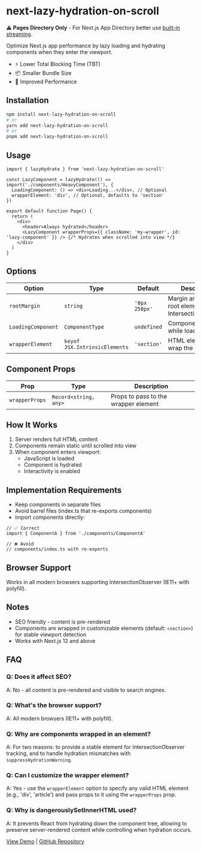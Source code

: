 # next-lazy-hydration-on-scroll

⚠️ **Pages Directory Only** - For Next.js App Directory better use [built-in streaming](https://nextjs.org/learn/dashboard-app/streaming).

Optimize Next.js app performance by lazy loading and hydrating components when they enter the viewport.

- ⚡️ Lower Total Blocking Time (TBT)
- 📦 Smaller Bundle Size
- 🚀 Improved Performance

## Installation

```bash
npm install next-lazy-hydration-on-scroll
# or
yarn add next-lazy-hydration-on-scroll
# or
pnpm add next-lazy-hydration-on-scroll
```

## Usage

```tsx
import { lazyHydrate } from 'next-lazy-hydration-on-scroll'

const LazyComponent = lazyHydrate(() => import('./components/HeavyComponent'), {
  LoadingComponent: () => <div>Loading...</div>, // Optional
  wrapperElement: 'div', // Optional, defaults to 'section'
})

export default function Page() {
  return (
    <div>
      <header>Always hydrated</header>
      <LazyComponent wrapperProps={{ className: 'my-wrapper', id: 'lazy-component' }} /> {/* Hydrates when scrolled into view */}
    </div>
  )
}
```

## Options

| Option             | Type                          | Default       | Description                                             |
| ------------------ | ----------------------------- | ------------- | ------------------------------------------------------- |
| `rootMargin`       | `string`                      | `'0px 250px'` | Margin around the root element for IntersectionObserver |
| `LoadingComponent` | `ComponentType`               | `undefined`   | Component to show while loading                         |
| `wrapperElement`   | `keyof JSX.IntrinsicElements` | `'section'`   | HTML element to wrap the component                      |

## Component Props

| Prop           | Type                  | Description                          |
| -------------- | --------------------- | ------------------------------------ |
| `wrapperProps` | `Record<string, any>` | Props to pass to the wrapper element |

## How It Works

1. Server renders full HTML content
2. Components remain static until scrolled into view
3. When component enters viewport:
   - JavaScript is loaded
   - Component is hydrated
   - Interactivity is enabled

## Implementation Requirements

- Keep components in separate files
- Avoid barrel files (index.ts that re-exports components)
- Import components directly:

```tsx
// ✅ Correct
import { ComponentA } from './components/ComponentA'

// ❌ Avoid
// components/index.ts with re-exports
```

## Browser Support

Works in all modern browsers supporting IntersectionObserver (IE11+ with polyfill).

## Notes

- SEO friendly - content is pre-rendered
- Components are wrapped in customizable elements (default: `<section>`) for stable viewport detection
- Works with Next.js 12 and above

## FAQ

### Q: Does it affect SEO?

A: No - all content is pre-rendered and visible to search engines.

### Q: What's the browser support?

A: All modern browsers (IE11+ with polyfill).

### Q: Why are components wrapped in an element?

A: For two reasons: to provide a stable element for IntersectionObserver tracking, and to handle hydration mismatches with `suppressHydrationWarning`.

### Q: Can I customize the wrapper element?

A: Yes - use the `wrapperElement` option to specify any valid HTML element (e.g., 'div', 'article') and pass props to it using the `wrapperProps` prop.

### Q: Why is dangerouslySetInnerHTML used?

A: It prevents React from hydrating down the component tree, allowing to preserve server-rendered content while controlling when hydration occurs.

[View Demo](https://next-lazy-hydration-on-scroll.wrotek.dev/) | [GitHub Repository](https://github.com/woywro/next-lazy-hydration-on-scroll)
